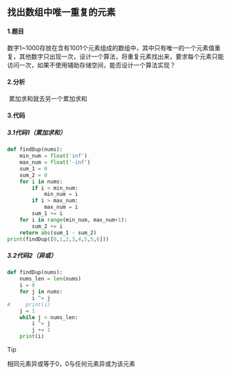 ## 找出数组中唯一重复的元素

#### 1.题目

​	数字1~1000存放在含有1001个元素组成的数组中，其中只有唯一的一个元素值重复，其他数字只出现一次，设计一个算法，将重复元素找出来，要求每个元素只能访问一次，如果不使用辅助存储空间，能否设计一个算法实现？

#### 2.分析

​	累加求和就去另一个累加求和

#### 3.代码

##### 3.1代码1（累加求和）

```python
def findDup(nums):
    min_num = float('inf')
    max_num = float('-inf')
    sum_1 = 0
    sum_2 = 0
    for i in nums:
        if i < min_num:
            min_num = i
        if i > max_num:
            max_num = i
        sum_1 += i
    for i in range(min_num, max_num+1):
        sum_2 += i
    return abs(sum_1 - sum_2)
print(findDup([0,1,2,3,4,5,5,6]))
```

##### 3.2代码2（异或）

```python
def findDup(nums):
    nums_len = len(nums)
    i = 0
    for j in nums:
        i ^= j
#     print(i)
    j = 1
    while j < nums_len:
        i ^= j
        j += 1
    print(i)
```

> [!TIP]
>
> 相同元素异或等于0，0与任何元素异或为该元素

